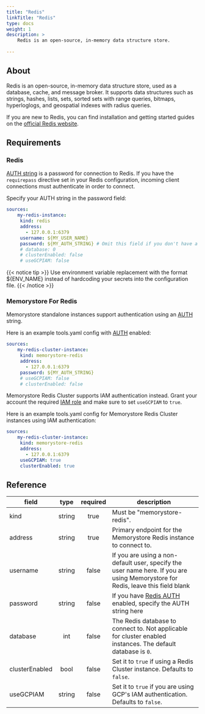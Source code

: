 ```yaml
---
title: "Redis"
linkTitle: "Redis"
type: docs
weight: 1
description: >
    Redis is an open-source, in-memory data structure store.
    
---
```


## About

Redis is an open-source, in-memory data structure store, used as a database,
cache, and message broker. It supports data structures such as strings, hashes,
lists, sets, sorted sets with range queries, bitmaps, hyperloglogs, and
geospatial indexes with radius queries.

If you are new to Redis, you can find installation and getting started guides on
the [official Redis website](https://redis.io/docs/getting-started/).

## Requirements

### Redis

[AUTH string][auth] is a password for connection to Redis. If you have the
`requirepass` directive set in your Redis configuration, incoming client
connections must authenticate in order to connect.

Specify your AUTH string in the password field:

```yaml
sources:
    my-redis-instance:
     kind: redis
     address:
       - 127.0.0.1:6379
     username: ${MY_USER_NAME}
     password: ${MY_AUTH_STRING} # Omit this field if you don't have a password.
     # database: 0
     # clusterEnabled: false
     # useGCPIAM: false
```

{{< notice tip >}}
Use environment variable replacement with the format ${ENV_NAME}
instead of hardcoding your secrets into the configuration file.
{{< /notice >}}

### Memorystore For Redis

Memorystore standalone instances support authentication using an [AUTH][auth]
string.

Here is an example tools.yaml config with [AUTH][auth] enabled:

```yaml
sources:
    my-redis-cluster-instance:
     kind: memorystore-redis
     address:
       - 127.0.0.1:6379
     password: ${MY_AUTH_STRING}
     # useGCPIAM: false
     # clusterEnabled: false
```

Memorystore Redis Cluster supports IAM authentication instead. Grant your
account the required [IAM role][iam] and make sure to set `useGCPIAM` to `true`.

Here is an example tools.yaml config for Memorystore Redis Cluster instances
using IAM authentication:

```yaml
sources:
    my-redis-cluster-instance:
     kind: memorystore-redis
     address:
       - 127.0.0.1:6379
     useGCPIAM: true
     clusterEnabled: true
```

[iam]: https://cloud.google.com/memorystore/docs/cluster/about-iam-auth

## Reference

| **field**      | **type** | **required** | **description**                                                                                                                 |
|----------------|:--------:|:------------:|---------------------------------------------------------------------------------------------------------------------------------|
| kind           |  string  |     true     | Must be "memorystore-redis".                                                                                                    |
| address        |  string  |     true     | Primary endpoint for the Memorystore Redis instance to connect to.                                                              |
| username       |  string  |    false     | If you are using a non-default user, specify the user name here. If you are using Memorystore for Redis, leave this field blank |
| password       |  string  |    false     | If you have [Redis AUTH][auth] enabled, specify the AUTH string here                                                            |
| database       |   int    |    false     | The Redis database to connect to. Not applicable for cluster enabled instances. The default database is `0`.                    |
| clusterEnabled |   bool   |    false     | Set it to `true` if using a Redis Cluster instance. Defaults to `false`.                                                        |
| useGCPIAM      |  string  |    false     | Set it to `true` if you are using GCP's IAM authentication. Defaults to `false`.                                                |

[auth]: https://cloud.google.com/memorystore/docs/redis/about-redis-auth
